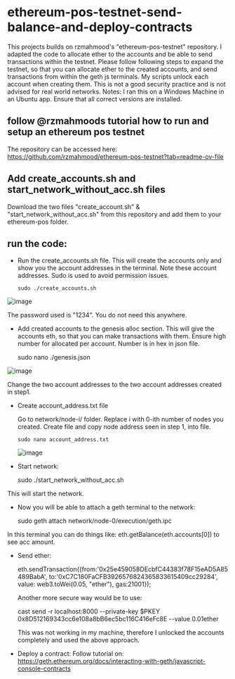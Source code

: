 # ethereum-pos-testnet-send-balance-and-deploy-contracts
This projects builds on rzmahmood's "ethereum-pos-testnet" repository. I adapted the code to allocate ether to the accounts and be able to send transactions within the testnet.
Please follow following steps to expand the testnet, so that you can allocate ether to the created accounts, and send transactions from within the geth js terminals.
My scripts unlock each account when creating them. This is not a good security practice and is not advised for real world networks.
Notes: I ran this on a Windows Machine in an Ubuntu app. Ensure that all correct versions are installed. 

## follow @rzmahmoods tutorial how to run and setup an ethereum pos testnet
The repository can be accessed here: https://github.com/rzmahmood/ethereum-pos-testnet?tab=readme-ov-file

## Add create_accounts.sh and start_network_without_acc.sh files
Download the two files "create_account.sh" & "start_network_without_acc.sh" from this repository and add them to your ethereum-pos folder.

## run the code:
* Run the create_accounts.sh file. This will create the accounts only and show you the account addresses in the terminal. Note these account addresses. Sudo is used to avoid permission issues.

      sudo ./create_accounts.sh

![image](https://github.com/hopfinjo/ethereum-pos-testnet-send-balance-and-deploy-contracts/assets/76743011/c4b4b32e-6c6b-4449-9df1-044a5437cb2c)

The password used is "1234". You do not need this anywhere.

*  Add created accounts to the genesis alloc section. This will give the accounts eth, so that you can make transactions with them.
  Ensure high number for allocated per account. Number is in hex in json file.

    sudo nano ./genesis.json

![image](https://github.com/hopfinjo/ethereum-pos-testnet-send-balance-and-deploy-contracts/assets/76743011/605e6f13-1853-4629-b7d3-c16a39892dd4)

Change the two account addresses to the two account addresses created in step1.

* Create account_address.txt file

  Go to network/node-i/ folder. Replace i with 0-ith number of nodes you created. Create file and copy node address seen in step 1, into file.

      sudo nano account_address.txt

  ![image](https://github.com/hopfinjo/ethereum-pos-testnet-send-balance-and-deploy-contracts/assets/76743011/6241c3da-d7bc-4e3c-9809-ba86aa5d8096)


* Start network:

    sudo ./start_network_without_acc.sh


This will start the network.


* Now you will be able to attach a geth terminal to the network:

    sudo geth attach network/node-0/execution/geth.ipc

In this terminal you can do things like: eth.getBalance(eth.accounts[0]) to see acc amount.

* Send ether:

  eth.sendTransaction({from:'0x25e459058DEcbfC44383f78F15eAD5A85489BabA', to:'0xC7C180FaCFB3926576824365833615409cc29284', value: web3.toWei(0.05, "ether"), gas:21001});

  Another more secure way would be to use:

  cast send -r localhost:8000 --private-key $PKEY 0x8D512169343cc6e108a8bB6ec5bc116C416eFc8E --value 0.01ether

  This was not working in my machine, therefore I unlocked the accounts completely and used the above approach.
  

* Deploy a contract:
Follow tutorial on: https://geth.ethereum.org/docs/interacting-with-geth/javascript-console-contracts



  
  


